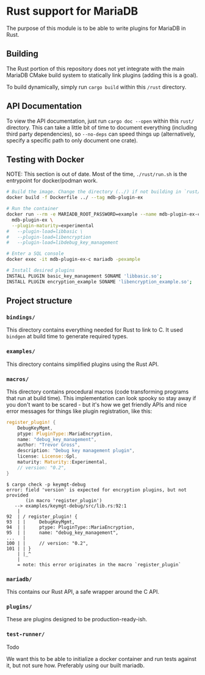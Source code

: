 # Rust support for MariaDB

The purpose of this module is to be able to write plugins for MariaDB in Rust.

## Building

The Rust portion of this repository does not yet integrate with the main MariaDB
CMake build system to statically link plugins (adding this is a goal).

To build dynamically, simply run `cargo build` within this `/rust` directory.

## API Documentation

To view the API documentation, just run `cargo doc --open` within this `rust/`
directory. This can take a little bit of time to document everything (including
third party dependencies), so `--no-deps` can speed things up (alternatively,
specify a specific path to only document one crate).

## Testing with Docker

NOTE: This section is out of date. Most of the time, `./rust/run.sh` is
the entrypoint for docker/podman work.


```sh
# Build the image. Change the directory (../) if not building in `rust/`
docker build -f Dockerfile ../ --tag mdb-plugin-ex

# Run the container
docker run --rm -e MARIADB_ROOT_PASSWORD=example --name mdb-plugin-ex-c \
  mdb-plugin-ex \
  --plugin-maturity=experimental
#   --plugin-load=libbasic \
#   --plugin-load=libencryption
#   --plugin-load=libdebug_key_management

# Enter a SQL console
docker exec -it mdb-plugin-ex-c mariadb -pexample

# Install desired plugins
INSTALL PLUGIN basic_key_management SONAME 'libbasic.so';
INSTALL PLUGIN encryption_example SONAME 'libencryption_example.so';
```

## Project structure

### `bindings/`

This directory contains everything needed for Rust to link to C. It used
`bindgen` at build time to generate required types.

### `examples/`

This directory contains simplified plugins using the Rust API.

### `macros/`

This directory contains procedural macros (code transforming programs that run
at build time). This implementation can look spooky so stay away if you don't
want to be scared - but it's how we get friendly APIs and nice error messages
for things like plugin registration, like this:


```rust
register_plugin! {
    DebugKeyMgmt,
    ptype: PluginType::MariaEncryption,
    name: "debug_key_management",
    author: "Trevor Gross",
    description: "Debug key management plugin",
    license: License::Gpl,
    maturity: Maturity::Experimental,
    // version: "0.2",
}
```

```
$ cargo check -p keymgt-debug
error: field 'version' is expected for encryption plugins, but not provided
       (in macro 'register_plugin')
   --> examples/keymgt-debug/src/lib.rs:92:1
    |
92  | / register_plugin! {
93  | |     DebugKeyMgmt,
94  | |     ptype: PluginType::MariaEncryption,
95  | |     name: "debug_key_management",
...   |
100 | |     // version: "0.2",
101 | | }
    | |_^
    |
    = note: this error originates in the macro `register_plugin`
```

### `mariadb/`

This contains our Rust API, a safe wrapper around the C API.

### `plugins/`

These are plugins designed to be production-ready-ish.

### `test-runner/`

Todo

We want this to be able to initialize a docker container and run tests against
it, but not sure how. Preferably using our built mariadb.
